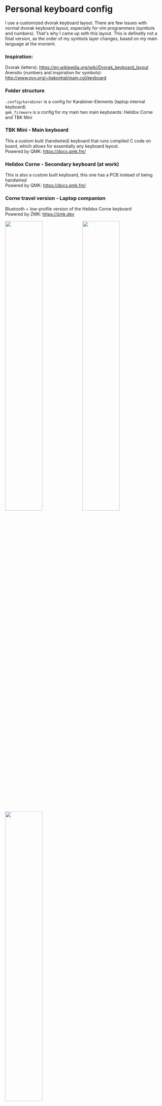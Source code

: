 # Personal keyboard config
I use a customized dvorak keyboard layout. There are few issues with normal dvorak keyboard layout, especially for vim programmers (symbols and numbers). That's why I came up with this layout. This is definetly not a final version, as the order of my symbols layer changes, based on my main language at the moment.

### Inspiration:
Dvorak (letters): https://en.wikipedia.org/wiki/Dvorak_keyboard_layout<br>
Arensito (numbers and inspiration for symbols): http://www.pvv.org/~hakonhal/main.cgi/keyboard<br>

### Folder structure
`.config/karabiner` is a config for Karabiner-Elements (laptop internal keyboard)<br>
`qmk_firmware` is a config for my main two main keyboards: Helidox Corne and TBK Mini

### TBK Mini - Main keyboard
This a custom built (handwired) keyboard that runs compiled C code on board, which allows for essentially any keyboard layout.<br>
Powered by QMK: https://docs.qmk.fm/

### Helidox Corne - Secondary keyboard (at work)
This is also a custom built keyboard, this one has a PCB instead of being handwired<br>
Powered by QMK: https://docs.qmk.fm/

### Corne travel version - Laptop companion
Bluetooth + low-profile version of the Helidox Corne keyboard<br>
Powered by ZMK: https://zmk.dev <br>

<p float="left">
  <img src="https://user-images.githubusercontent.com/44208530/140521985-d0fbe702-de83-4280-a72f-c009a853527c.JPG" width="49%">
  <img src="https://user-images.githubusercontent.com/44208530/137314109-57718e86-1912-4cb8-a78e-11a2237d6a0f.JPG" width="49%">
  <img src="https://user-images.githubusercontent.com/44208530/151934569-3b5568ec-e488-42be-a7d2-6a4b93fde823.JPG" width="49%">
</p>
